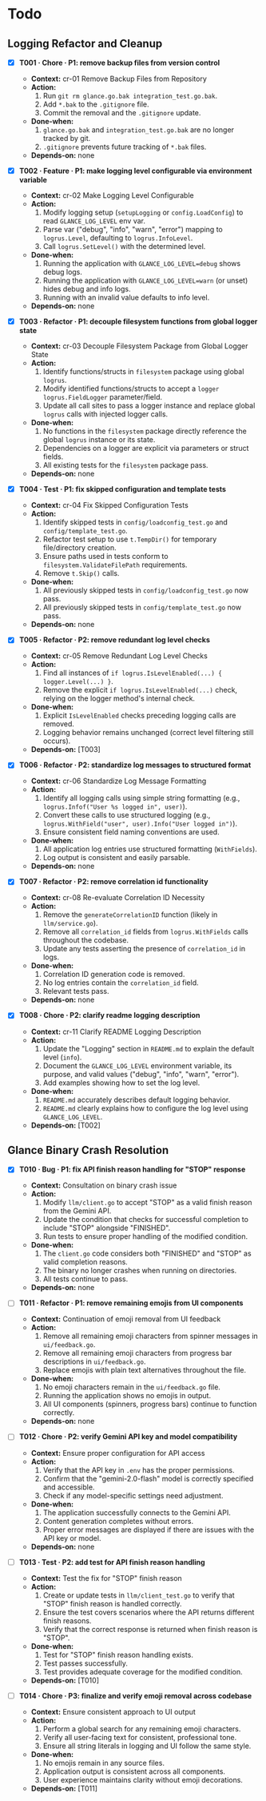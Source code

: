 # Todo

## Logging Refactor and Cleanup

- [x] **T001 · Chore · P1: remove backup files from version control**
    - **Context:** cr-01 Remove Backup Files from Repository
    - **Action:**
        1. Run `git rm glance.go.bak integration_test.go.bak`.
        2. Add `*.bak` to the `.gitignore` file.
        3. Commit the removal and the `.gitignore` update.
    - **Done‑when:**
        1. `glance.go.bak` and `integration_test.go.bak` are no longer tracked by git.
        2. `.gitignore` prevents future tracking of `*.bak` files.
    - **Depends‑on:** none

- [x] **T002 · Feature · P1: make logging level configurable via environment variable**
    - **Context:** cr-02 Make Logging Level Configurable
    - **Action:**
        1. Modify logging setup (`setupLogging` or `config.LoadConfig`) to read `GLANCE_LOG_LEVEL` env var.
        2. Parse var ("debug", "info", "warn", "error") mapping to `logrus.Level`, defaulting to `logrus.InfoLevel`.
        3. Call `logrus.SetLevel()` with the determined level.
    - **Done‑when:**
        1. Running the application with `GLANCE_LOG_LEVEL=debug` shows debug logs.
        2. Running the application with `GLANCE_LOG_LEVEL=warn` (or unset) hides debug and info logs.
        3. Running with an invalid value defaults to info level.
    - **Depends‑on:** none

- [x] **T003 · Refactor · P1: decouple filesystem functions from global logger state**
    - **Context:** cr-03 Decouple Filesystem Package from Global Logger State
    - **Action:**
        1. Identify functions/structs in `filesystem` package using global `logrus`.
        2. Modify identified functions/structs to accept a `logger logrus.FieldLogger` parameter/field.
        3. Update all call sites to pass a logger instance and replace global `logrus` calls with injected logger calls.
    - **Done‑when:**
        1. No functions in the `filesystem` package directly reference the global `logrus` instance or its state.
        2. Dependencies on a logger are explicit via parameters or struct fields.
        3. All existing tests for the `filesystem` package pass.
    - **Depends‑on:** none

- [x] **T004 · Test · P1: fix skipped configuration and template tests**
    - **Context:** cr-04 Fix Skipped Configuration Tests
    - **Action:**
        1. Identify skipped tests in `config/loadconfig_test.go` and `config/template_test.go`.
        2. Refactor test setup to use `t.TempDir()` for temporary file/directory creation.
        3. Ensure paths used in tests conform to `filesystem.ValidateFilePath` requirements.
        4. Remove `t.Skip()` calls.
    - **Done‑when:**
        1. All previously skipped tests in `config/loadconfig_test.go` now pass.
        2. All previously skipped tests in `config/template_test.go` now pass.
    - **Depends‑on:** none

- [x] **T005 · Refactor · P2: remove redundant log level checks**
    - **Context:** cr-05 Remove Redundant Log Level Checks
    - **Action:**
        1. Find all instances of `if logrus.IsLevelEnabled(...) { logger.Level(...) }`.
        2. Remove the explicit `if logrus.IsLevelEnabled(...)` check, relying on the logger method's internal check.
    - **Done‑when:**
        1. Explicit `IsLevelEnabled` checks preceding logging calls are removed.
        2. Logging behavior remains unchanged (correct level filtering still occurs).
    - **Depends‑on:** [T003]

- [x] **T006 · Refactor · P2: standardize log messages to structured format**
    - **Context:** cr-06 Standardize Log Message Formatting
    - **Action:**
        1. Identify all logging calls using simple string formatting (e.g., `logrus.Infof("User %s logged in", user)`).
        2. Convert these calls to use structured logging (e.g., `logrus.WithField("user", user).Info("User logged in")`).
        3. Ensure consistent field naming conventions are used.
    - **Done‑when:**
        1. All application log entries use structured formatting (`WithFields`).
        2. Log output is consistent and easily parsable.
    - **Depends‑on:** none

- [x] **T007 · Refactor · P2: remove correlation id functionality**
    - **Context:** cr-08 Re-evaluate Correlation ID Necessity
    - **Action:**
        1. Remove the `generateCorrelationID` function (likely in `llm/service.go`).
        2. Remove all `correlation_id` fields from `logrus.WithFields` calls throughout the codebase.
        3. Update any tests asserting the presence of `correlation_id` in logs.
    - **Done‑when:**
        1. Correlation ID generation code is removed.
        2. No log entries contain the `correlation_id` field.
        3. Relevant tests pass.
    - **Depends‑on:** none

- [x] **T008 · Chore · P2: clarify readme logging description**
    - **Context:** cr-11 Clarify README Logging Description
    - **Action:**
        1. Update the "Logging" section in `README.md` to explain the default level (`info`).
        2. Document the `GLANCE_LOG_LEVEL` environment variable, its purpose, and valid values ("debug", "info", "warn", "error").
        3. Add examples showing how to set the log level.
    - **Done‑when:**
        1. `README.md` accurately describes default logging behavior.
        2. `README.md` clearly explains how to configure the log level using `GLANCE_LOG_LEVEL`.
    - **Depends‑on:** [T002]

## Glance Binary Crash Resolution

- [x] **T010 · Bug · P1: fix API finish reason handling for "STOP" response**
    - **Context:** Consultation on binary crash issue
    - **Action:**
        1. Modify `llm/client.go` to accept "STOP" as a valid finish reason from the Gemini API.
        2. Update the condition that checks for successful completion to include "STOP" alongside "FINISHED".
        3. Run tests to ensure proper handling of the modified condition.
    - **Done‑when:**
        1. The `client.go` code considers both "FINISHED" and "STOP" as valid completion reasons.
        2. The binary no longer crashes when running on directories.
        3. All tests continue to pass.
    - **Depends‑on:** none

- [ ] **T011 · Refactor · P1: remove remaining emojis from UI components**
    - **Context:** Continuation of emoji removal from UI feedback
    - **Action:**
        1. Remove all remaining emoji characters from spinner messages in `ui/feedback.go`.
        2. Remove all remaining emoji characters from progress bar descriptions in `ui/feedback.go`.
        3. Replace emojis with plain text alternatives throughout the file.
    - **Done‑when:**
        1. No emoji characters remain in the `ui/feedback.go` file.
        2. Running the application shows no emojis in output.
        3. All UI components (spinners, progress bars) continue to function correctly.
    - **Depends‑on:** none

- [ ] **T012 · Chore · P2: verify Gemini API key and model compatibility**
    - **Context:** Ensure proper configuration for API access
    - **Action:**
        1. Verify that the API key in `.env` has the proper permissions.
        2. Confirm that the "gemini-2.0-flash" model is correctly specified and accessible.
        3. Check if any model-specific settings need adjustment.
    - **Done‑when:**
        1. The application successfully connects to the Gemini API.
        2. Content generation completes without errors.
        3. Proper error messages are displayed if there are issues with the API key or model.
    - **Depends‑on:** none

- [ ] **T013 · Test · P2: add test for API finish reason handling**
    - **Context:** Test the fix for "STOP" finish reason
    - **Action:**
        1. Create or update tests in `llm/client_test.go` to verify that "STOP" finish reason is handled correctly.
        2. Ensure the test covers scenarios where the API returns different finish reasons.
        3. Verify that the correct response is returned when finish reason is "STOP".
    - **Done‑when:**
        1. Test for "STOP" finish reason handling exists.
        2. Test passes successfully.
        3. Test provides adequate coverage for the modified condition.
    - **Depends‑on:** [T010]

- [ ] **T014 · Chore · P3: finalize and verify emoji removal across codebase**
    - **Context:** Ensure consistent approach to UI output
    - **Action:**
        1. Perform a global search for any remaining emoji characters.
        2. Verify all user-facing text for consistent, professional tone.
        3. Ensure all string literals in logging and UI follow the same style.
    - **Done‑when:**
        1. No emojis remain in any source files.
        2. Application output is consistent across all components.
        3. User experience maintains clarity without emoji decorations.
    - **Depends‑on:** [T011]
